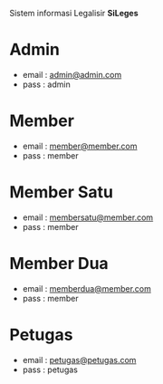 Sistem informasi Legalisir
**SiLeges**

# Admin
* email : admin@admin.com
* pass  : admin

# Member
* email : member@member.com
* pass  : member

# Member Satu
* email : membersatu@member.com
* pass  : member


# Member Dua
* email : memberdua@member.com
* pass  : member

# Petugas
* email : petugas@petugas.com
* pass  : petugas